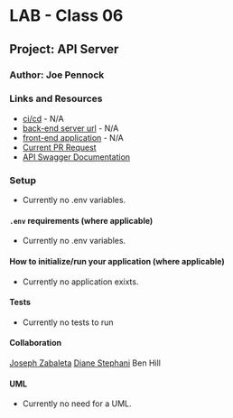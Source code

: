 <!---
[ANOTHER README EXAMPLE HERE](https://github.com/codefellows/seattle-javascript-401n17/blob/master/reference/submission-instructions/labs/example/README.md)
--->
# LAB - Class 06

## Project: API Server

### Author: Joe Pennock

### Links and Resources

- [ci/cd](#) - N/A
- [back-end server url](#) - N/A
- [front-end application](#) - N/A
- [Current PR Request](https://github.com/joepennock-401-advanced-javascript/api-server/pull/1)
- [API Swagger Documentation](https://github.com/joepennock-401-advanced-javascript/api-server/blob/master/docs/openapi.json)

### Setup

- Currently no .env variables.

#### `.env` requirements (where applicable)

- Currently no .env variables.

<!---
- `PORT` - Port Number
- `MONGODB_URI` - URL to the running mongo instance/db
-->

#### How to initialize/run your application (where applicable)

- Currently no application exixts.

<!--- #### How to use your library (where applicable) --->

#### Tests

- Currently no tests to run
<!---
- How do you run tests?
- Any tests of note?
- Describe any tests that you did not complete, skipped, etc
--->

#### Collaboration

[Joseph Zabaleta](https://github.com/joseph-zabaleta)
[Diane Stephani](https://github.com/dianestephani)
Ben Hill

#### UML

- Currently no need for a UML.
<!---
Link to an image of the UML for your application and response to events
--->